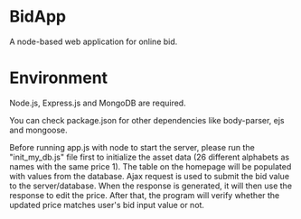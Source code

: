 # BidApp
A node-based web application for online bid.

# Environment
Node.js, Express.js and MongoDB are required.

You can check package.json for other dependencies like body-parser, ejs and mongoose.

Before running app.js with node to start the server, please run the "init_my_db.js" file first to initialize the asset data (26 different alphabets as names with the same price 1). The table on the homepage will be populated with values from the database. Ajax request is used to submit the bid value to the server/database. When the response is generated, it will then use the response to edit the price. After that, the program will verify whether the updated price matches user's bid input value or not.
